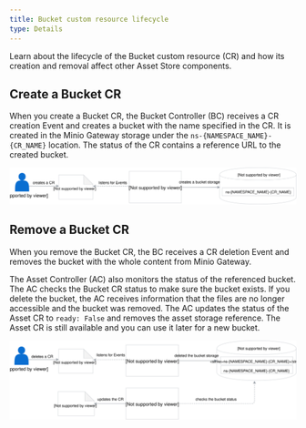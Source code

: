 ```yaml
---
title: Bucket custom resource lifecycle
type: Details
---
```


Learn about the lifecycle of the Bucket custom resource (CR) and how its creation and removal affect other Asset Store components.


## Create a Bucket CR

When you create a Bucket CR, the Bucket Controller (BC) receives a CR creation Event and creates a bucket with the name specified in the CR. It is created in the Minio Gateway storage under the `ns-{NAMESPACE_NAME}-{CR_NAME}` location. The status of the CR contains a reference URL to the created bucket.


![](assets/create-bucket.svg)


## Remove a Bucket CR

When you remove the Bucket CR, the BC receives a CR deletion Event and removes the bucket with the whole content from Minio Gateway.

The Asset Controller (AC) also monitors the status of the referenced bucket. The AC checks the Bucket CR status to make sure the bucket exists. If you delete the bucket, the AC receives information that the files are no longer accessible and the bucket was removed. The AC updates the status of the Asset CR to `ready: False` and removes the asset storage reference. The Asset CR is still available and you can use it later for a new bucket.

![](assets/delete-bucket.svg)
